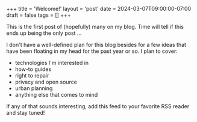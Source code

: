 +++
title = 'Welcome!'
layout = 'post'
date = 2024-03-07T09:00:00-07:00
draft = false
tags = []
+++

This is the first post of (hopefully) many on my blog. Time will tell if this ends up being the only post ...

I don't have a well-defined plan for this blog besides for a few ideas that have been floating in my head for the past year or so. I plan to cover:
- technologies I'm interested in
- how-to guides
- right to repair
- privacy and open source
- urban planning 
- anything else that comes to mind

If any of that sounds interesting, add this feed to your favorite RSS reader and stay tuned!
